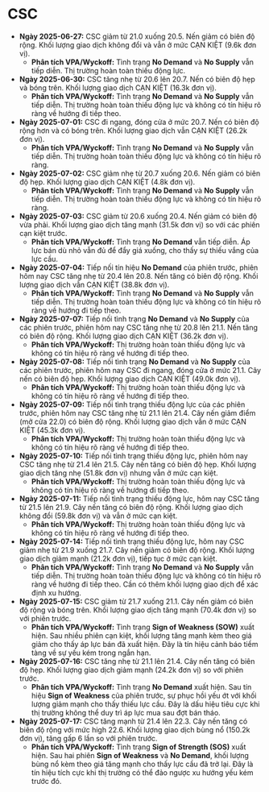# CSC

- **Ngày 2025-06-27:** CSC giảm từ 21.0 xuống 20.5. Nến giảm có biên độ rộng. Khối lượng giao dịch không đổi và vẫn ở mức CẠN KIỆT (9.6k đơn vị).
    - **Phân tích VPA/Wyckoff:** Tình trạng **No Demand** và **No Supply** vẫn tiếp diễn. Thị trường hoàn toàn thiếu động lực.
- **Ngày 2025-06-30:** CSC tăng nhẹ từ 20.6 lên 20.7. Nến có biên độ hẹp và bóng trên. Khối lượng giao dịch CẠN KIỆT (16.3k đơn vị).
    - **Phân tích VPA/Wyckoff:** Tình trạng **No Demand** và **No Supply** vẫn tiếp diễn. Thị trường hoàn toàn thiếu động lực và không có tín hiệu rõ ràng về hướng đi tiếp theo.
- **Ngày 2025-07-01:** CSC đi ngang, đóng cửa ở mức 20.7. Nến có biên độ rộng hơn và có bóng trên. Khối lượng giao dịch vẫn CẠN KIỆT (26.2k đơn vị).
    - **Phân tích VPA/Wyckoff:** Tình trạng **No Demand** và **No Supply** vẫn tiếp diễn. Thị trường hoàn toàn thiếu động lực và không có tín hiệu rõ ràng.
- **Ngày 2025-07-02:** CSC giảm nhẹ từ 20.7 xuống 20.6. Nến giảm có biên độ hẹp. Khối lượng giao dịch CẠN KIỆT (4.8k đơn vị).
    - **Phân tích VPA/Wyckoff:** Tình trạng **No Demand** và **No Supply** vẫn tiếp diễn. Thị trường hoàn toàn thiếu động lực và không có tín hiệu rõ ràng.
- **Ngày 2025-07-03:** CSC giảm từ 20.6 xuống 20.4. Nến giảm có biên độ vừa phải. Khối lượng giao dịch tăng mạnh (31.5k đơn vị) so với các phiên cạn kiệt trước.
    - **Phân tích VPA/Wyckoff:** Tình trạng **No Demand** vẫn tiếp diễn. Áp lực bán dù nhỏ vẫn đủ để đẩy giá xuống, cho thấy sự thiếu vắng của lực cầu.
- **Ngày 2025-07-04:** Tiếp nối tín hiệu **No Demand** của phiên trước, phiên hôm nay CSC tăng nhẹ từ 20.4 lên 20.8. Nến tăng có biên độ rộng. Khối lượng giao dịch vẫn CẠN KIỆT (38.8k đơn vị).
    - **Phân tích VPA/Wyckoff:** Tình trạng **No Demand** và **No Supply** vẫn tiếp diễn. Thị trường hoàn toàn thiếu động lực và không có tín hiệu rõ ràng về hướng đi tiếp theo.
- **Ngày 2025-07-07:** Tiếp nối tình trạng **No Demand** và **No Supply** của các phiên trước, phiên hôm nay CSC tăng nhẹ từ 20.8 lên 21.1. Nến tăng có biên độ rộng. Khối lượng giao dịch CẠN KIỆT (36.2k đơn vị).
    - **Phân tích VPA/Wyckoff:** Thị trường hoàn toàn thiếu động lực và không có tín hiệu rõ ràng về hướng đi tiếp theo.
- **Ngày 2025-07-08:** Tiếp nối tình trạng **No Demand** và **No Supply** của các phiên trước, phiên hôm nay CSC đi ngang, đóng cửa ở mức 21.1. Cây nến có biên độ hẹp. Khối lượng giao dịch CẠN KIỆT (49.0k đơn vị).
    - **Phân tích VPA/Wyckoff:** Thị trường hoàn toàn thiếu động lực và không có tín hiệu rõ ràng về hướng đi tiếp theo.
- **Ngày 2025-07-09:** Tiếp nối tình trạng thiếu động lực của các phiên trước, phiên hôm nay CSC tăng nhẹ từ 21.1 lên 21.4. Cây nến giảm điểm (mở cửa 22.0) có biên độ rộng. Khối lượng giao dịch vẫn ở mức CẠN KIỆT (45.3k đơn vị).
    - **Phân tích VPA/Wyckoff:** Thị trường hoàn toàn thiếu động lực và không có tín hiệu rõ ràng về hướng đi tiếp theo.
- **Ngày 2025-07-10:** Tiếp nối tình trạng thiếu động lực, phiên hôm nay CSC tăng nhẹ từ 21.4 lên 21.5. Cây nến tăng có biên độ hẹp. Khối lượng giao dịch tăng nhẹ (51.8k đơn vị) nhưng vẫn ở mức cạn kiệt.
    - **Phân tích VPA/Wyckoff:** Thị trường hoàn toàn thiếu động lực và không có tín hiệu rõ ràng về hướng đi tiếp theo.
- **Ngày 2025-07-11:** Tiếp nối tình trạng thiếu động lực, hôm nay CSC tăng từ 21.5 lên 21.9. Cây nến tăng có biên độ rộng. Khối lượng giao dịch không đổi (59.8k đơn vị) và vẫn ở mức cạn kiệt.
    - **Phân tích VPA/Wyckoff:** Thị trường hoàn toàn thiếu động lực và không có tín hiệu rõ ràng về hướng đi tiếp theo.
- **Ngày 2025-07-14:** Tiếp nối tình trạng thiếu động lực, hôm nay CSC giảm nhẹ từ 21.9 xuống 21.7. Cây nến giảm có biên độ rộng. Khối lượng giao dịch giảm mạnh (21.2k đơn vị), tiếp tục ở mức cạn kiệt.
    - **Phân tích VPA/Wyckoff:** Tình trạng **No Demand** và **No Supply** vẫn tiếp diễn. Thị trường hoàn toàn thiếu động lực và không có tín hiệu rõ ràng về hướng đi tiếp theo. Cần có thêm khối lượng giao dịch để xác định xu hướng.
- **Ngày 2025-07-15:** CSC giảm từ 21.7 xuống 21.1. Cây nến giảm có biên độ rộng và bóng trên. Khối lượng giao dịch tăng mạnh (70.4k đơn vị) so với phiên trước.
    - **Phân tích VPA/Wyckoff:** Tình trạng **Sign of Weakness (SOW)** xuất hiện. Sau nhiều phiên cạn kiệt, khối lượng tăng mạnh kèm theo giá giảm cho thấy áp lực bán đã xuất hiện. Đây là tín hiệu cảnh báo tiềm tàng về sự yếu kém trong ngắn hạn.
- **Ngày 2025-07-16:** CSC tăng nhẹ từ 21.1 lên 21.4. Cây nến tăng có biên độ hẹp. Khối lượng giao dịch giảm mạnh (24.2k đơn vị) so với phiên trước.
    - **Phân tích VPA/Wyckoff:** Tình trạng **No Demand** xuất hiện. Sau tín hiệu **Sign of Weakness** của phiên trước, sự phục hồi yếu ớt với khối lượng giảm mạnh cho thấy thiếu lực cầu. Đây là dấu hiệu tiêu cực khi thị trường không thể duy trì áp lực mua sau đợt bán tháo.
- **Ngày 2025-07-17:** CSC tăng mạnh từ 21.4 lên 22.3. Cây nến tăng có biên độ rộng với mức high 22.6. Khối lượng giao dịch bùng nổ (150.2k đơn vị), tăng gấp 6 lần so với phiên trước.
    - **Phân tích VPA/Wyckoff:** Tình trạng **Sign of Strength (SOS)** xuất hiện. Sau hai phiên **Sign of Weakness** và **No Demand**, khối lượng bùng nổ kèm theo giá tăng mạnh cho thấy lực cầu đã trở lại. Đây là tín hiệu tích cực khi thị trường có thể đảo ngược xu hướng yếu kém trước đó.


